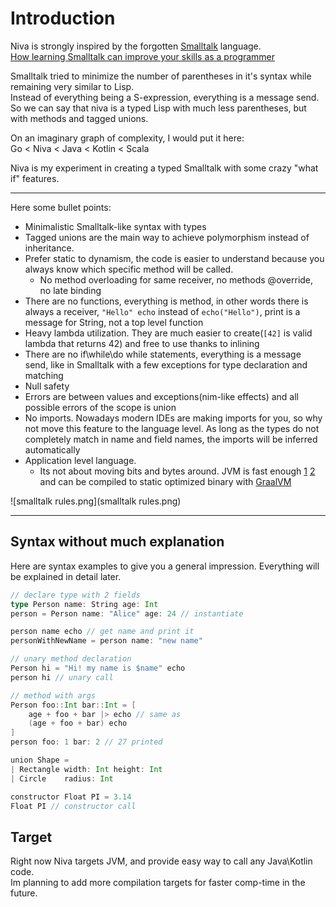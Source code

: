 # Introduction
Niva is strongly inspired by the forgotten [Smalltalk](https://www.codeproject.com/Articles/1241904/Introduction-to-the-Smalltalk-Programming-Language) language.  
[How learning Smalltalk can improve your skills as a programmer](https://medium.com/smalltalk-talk/how-learning-smalltalk-can-improve-your-skills-as-a-programmer-fc5b2f56685)  

Smalltalk tried to minimize the number of parentheses in it's syntax while remaining very similar to Lisp.  
Instead of everything being a S-expression, everything is a message send.  
So we can say that niva is a typed Lisp with much less parentheses, but with methods and tagged unions.    

On an imaginary graph of complexity, I would put it here:  
Go < Niva < Java < Kotlin < Scala



Niva is my experiment in creating a typed Smalltalk with some crazy "what if" features.

-------  
Here some bullet points:
- Minimalistic Smalltalk-like syntax with types
- Tagged unions are the main way to achieve polymorphism instead of inheritance.
- Prefer static to dynamism, the code is easier to understand because you always know which specific method will be called.
  - No method overloading for same receiver, no methods @override, no late binding
- There are no functions, everything is method, in other words there 
is always a receiver, `"Hello" echo` instead of `echo("Hello")`, 
print is a message for String, not a top level function
- Heavy lambda utilization. They are much easier to create(`[42]` is valid lambda that returns 42) and free to use thanks to inlining
- There are no if\while\do while statements, everything is a message send, like in Smalltalk with a few exceptions for type declaration and matching
- Null safety
- Errors are between values and exceptions(nim-like effects) and all possible errors of the scope is union
- No imports. Nowadays modern IDEs are making imports for you, so why not
move this feature to the language level. As long as the types do not completely match in name and field names, the imports will be inferred automatically
- Application level language. 
  - Its not about moving bits and bytes around. JVM is fast enough [1](https://www.techempower.com/benchmarks/#hw=ph&test=json&section=data-r22) [2](https://github.com/kostya/benchmarks?tab=readme-ov-file#mandelb) and can be compiled to static optimized binary with [GraalVM](https://www.graalvm.org/latest/reference-manual/native-image/)


![smalltalk rules.png](smalltalk rules.png)

---

## Syntax without much explanation
Here are syntax examples to give you a general impression. Everything will be explained in detail later.
```Scala
// declare type with 2 fields
type Person name: String age: Int
person = Person name: "Alice" age: 24 // instantiate

person name echo // get name and print it 
personWithNewName = person name: "new name"

// unary method declaration
Person hi = "Hi! my name is $name" echo
person hi // unary call

// method with args
Person foo::Int bar::Int = [
    age + foo + bar |> echo // same as
    (age + foo + bar) echo 
]
person foo: 1 bar: 2 // 27 printed

union Shape =
| Rectangle width: Int height: Int
| Circle    radius: Int

constructor Float PI = 3.14
Float PI // constructor call
```

## Target
Right now Niva targets JVM, and provide easy way to call any Java\Kotlin code.  
Im planning to add more compilation targets for faster comp-time in the future.